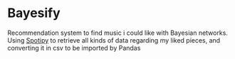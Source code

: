 # Bayesify
Recommendation system to find music i could like with Bayesian networks.<br>
Using [Spotipy](https://github.com/spotipy-dev/spotipy) to retrieve all kinds of data regarding my liked pieces, and converting it in csv to be imported by Pandas
